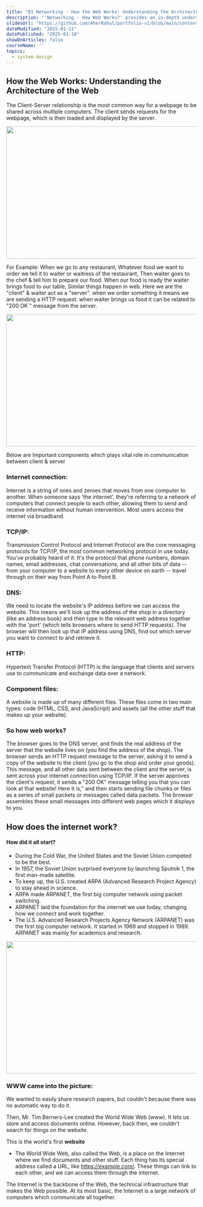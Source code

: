 ```yaml
---
title: "01 Networking - How the Web Works: Understanding the Architecture of the Web"
description: "'Networking - How Web Works?' provides an in-depth understanding of how the internet facilitates communication between users and servers. It begins with the basics of web browsers sending HTTP/HTTPS requests to servers and receiving responses. The role of DNS (Domain Name System) in translating domain names into IP addresses, which act as unique identifiers for devices on a network, is crucial.The topic delves into protocols like TCP/IP, which ensure reliable data transmission across networks, and explores concepts such as request-response cycles and status codes that define server interactions. "
slidesUrl: "https://github.com/AherRahul/portfolio-v1/blob/main/content/articles/how-web-works.md"
dateModified: "2025-01-11"
datePublished: "2025-01-10"
showOnArticles: false
courseName: ''
topics:
  - system-design
---
```


## How the Web Works: Understanding the Architecture of the Web
The Client-Server relationship is the most common way for a webpage to be shared across multiple computers. 
The client sends requests for the webpage, which is then loaded and displayed by the server.

<img src= "https://res.cloudinary.com/duojkrgue/image/upload/v1736690721/Portfolio/simple-client-server_bixd8p.png" alt = "" width ="700" height = "350">


For Example: When we go to any restaurant, Whatever food we want to order we tell it to waiter or waitress 
of the restaurant, Then waiter goes to the chef & tell him to prepare our food. When our food is ready the 
waiter brings food to our table, Similar things happen in web. Here we are the "client" & waiter act as a 
"server". when we order something it means we are sending a HTTP request. when waiter brings us food it 
can be related to "200 OK " message from the server.

<img src= "https://res.cloudinary.com/duojkrgue/image/upload/v1736690721/Portfolio/watiter-customer_orjvoq.avif" alt = "" width ="700" height = "350">

Below are Important components which plays vital role in communication between client & server
### Internet connection:

Internet is a string of ones and zeroes that moves from one computer to another. When someone says 'the 
internet', they're referring to a network of computers that connect people to each other, allowing them 
to send and receive information without human intervention. Most users access the internet via broadband.

### TCP/IP:

Transmission Control Protocol and Internet Protocol are the core messaging protocols for TCP/IP, the most 
common networking protocol in use today. You've probably heard of it: It's the protocol that phone numbers,
 domain names, email addresses, chat conversations, and all other bits of data -- from your computer to a 
 website to every other device on earth -- travel through on their way from Point A to Point B.

### DNS:

We need to locate the website's IP address before we can access the website. This means we'll look up the 
address of the shop in a directory (like an address book) and then type in the relevant web address together 
with the 'port' (which tells browsers where to send HTTP requests). The browser will then look up that IP 
address using DNS, find out which server you want to connect to and retrieve it.

### HTTP:

Hypertext Transfer Protocol (HTTP) is the language that clients and servers use to communicate and exchange 
data over a network.

### Component files:

A website is made up of many different files. These files come in two main types: code (HTML, CSS, and 
JavaScript) and assets (all the other stuff that makes up your website).

### So how web works?

The browser goes to the DNS server, and finds the real address of the server that the website lives on 
(you find the address of the shop). The browser sends an HTTP request message to the server, asking it 
to send a copy of the website to the client (you go to the shop and order your goods). This message, 
and all other data sent between the client and the server, is sent across your internet connection using 
TCP/IP. If the server approves the client's request, it sends a "200 OK" message telling you that you 
can look at that website! Here it is," and then starts sending file chunks or files as a series of small 
packets or messages called data packets. The browser assembles these small messages into different web 
pages which it displays to you.

## How does the internet work?

#### How did it all start?

- During the Cold War, the United States and the Soviet Union competed to be the best.
- In 1957, the Soviet Union surprised everyone by launching Sputnik 1, the first man-made satellite.
- To keep up, the U.S. created ARPA (Advanced Research Project Agency) to stay ahead in science.
- ARPA made ARPANET, the first big computer network using packet switching.
- ARPANET laid the foundation for the internet we use today, changing how we connect and work together.
- The U.S. Advanced Research Projects Agency Network (ARPANET) was the first big computer network. It 
started in 1969 and stopped in 1989. ARPANET was mainly for academics and research.

<img src= "https://res.cloudinary.com/duojkrgue/image/upload/v1736700516/Portfolio/how-internet-started_m2jart.avif" alt = "" width ="700" height = "350">

### WWW came into the picture:
We wanted to easily share research papers, but couldn't because there was no automatic way to do it.

Then, Mr. Tim Berners-Lee created the World Wide Web (www). It lets us store and access documents online. 
However, back then, we couldn't search for things on the website.

This is the world's first **website**
- The World Wide Web, also called the Web, is a place on the Internet where we find documents and other 
stuff. Each thing has its special address called a URL, like https://example.com/. These things can link 
to each other, and we can access them through the internet.

The Internet is the backbone of the Web, the technical infrastructure that makes the Web possible. At its 
most basic, the Internet is a large network of computers which communicate all together.
